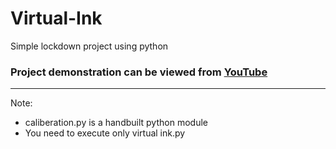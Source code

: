 # Virtual-Ink
Simple lockdown project using python

### Project demonstration can be viewed from [YouTube](https://youtu.be/0UG5-LkhFfE)

---

Note:
* caliberation.py is a handbuilt python module
* You need to execute only virtual ink.py
